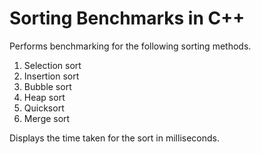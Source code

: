 # Sorting Benchmarks in C++
Performs benchmarking for the following sorting methods.

1. Selection sort
2. Insertion sort
3. Bubble sort
4. Heap sort
5. Quicksort
6. Merge sort

Displays the time taken for the sort in milliseconds.
